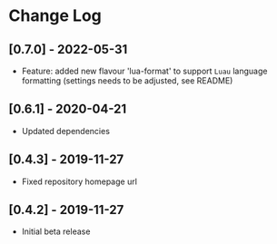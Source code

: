 # Change Log

## [0.7.0] - 2022-05-31

- Feature: added new flavour 'lua-format' to support `Luau` language formatting (settings needs to be adjusted, see README)

## [0.6.1] - 2020-04-21

- Updated dependencies

## [0.4.3] - 2019-11-27

- Fixed repository homepage url

## [0.4.2] - 2019-11-27

- Initial beta release
